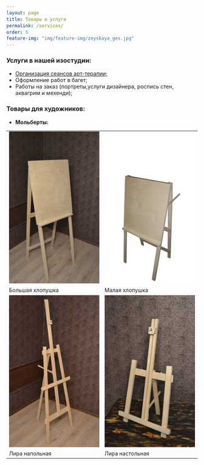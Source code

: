 ```yaml
---
layout: page
title: Товары и услуги
permalink: /services/
order: 5
feature-img: "img/feature-img/zeyskaya_ges.jpg"
---
```

<h3>Услуги в нашей изостудии:</h3>
<ul>
  <li><a href="/art-therapy/">Организация сеансов арт-терапии;</a></li>
  <li>Оформление работ в багет;</li>
  <li>Работы на заказ (портреты,услуги дизайнера, роспись стен, аквагрим и мехенди);</li>
</ul>

<h3>Товары для художников:</h3>
<ul><li><strong>Мольберты:</strong></li></ul>
<table class="noborder" >
	<tr>
		<td><img src="/img/easel/bigslapstick.jpg" 
   width="250" height="400" alt="мольберт хлопушка"></td>
  	<td><img src="/img/easel/hlop.jpg" 
   width="250" height="400" alt="мольберт хлопушка"></td>
	</tr>
	<tr>
		<td>Большая хлопушка</td>
		<td>Малая хлопушка</td>
	</tr>
	<tr>
		<td><img src="/img/easel/lira.jpg" 
  width="250" height="400" alt="мольберт лира"></td>
  		<td><img src="/img/easel/tablelira.jpg" 
   width="250" height="400" alt="мольберт лира"></td>
	</tr>
	<tr>
		<td>Лира напольная</td>
		<td>Лира настольная</td>
	</tr>
</table>
